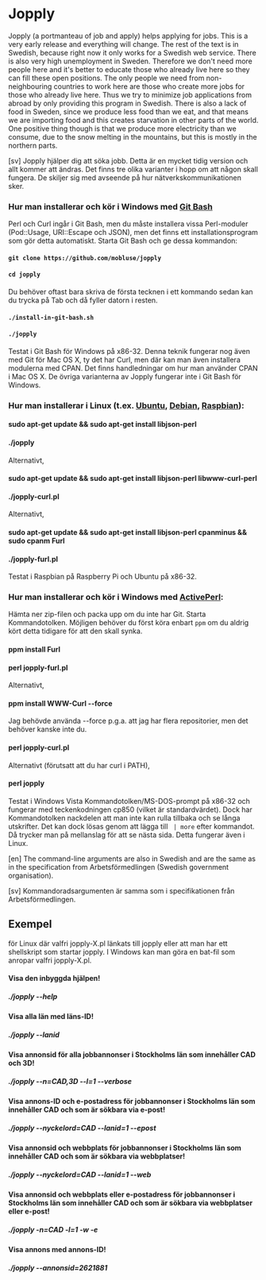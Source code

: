 # Jopply
Jopply (a portmanteau of job and apply) helps applying for jobs.
This is a very early release and everything will change. The rest of the
text is in Swedish, because right now it only works for a Swedish web
service. There is also very high unemployment in Sweden. Therefore we
don't need more people here and it's better to educate those who already
live here so they can fill these open positions. The only people we
need from non-neighbouring countries to work here are those who create
more jobs for those who already live here. Thus we try to minimize job
applications from abroad by only providing this program in Swedish.
There is also a lack of food in Sweden, since we produce less food than
we eat, and that means we are importing food and this creates starvation
in other parts of the world. One positive thing though is that we
produce more electricity than we consume, due to the snow melting in
the mountains, but this is mostly in the northern parts.

[sv] Jopply hjälper dig att söka jobb. Detta är en mycket tidig version
och allt kommer att ändras. Det finns tre olika varianter i hopp om att
någon skall fungera. De skiljer sig med avseende på hur
nätverkskommunikationen sker.

### Hur man installerar och kör i Windows med [Git Bash](https://git-scm.com/downloads "Git Downloads")
Perl och Curl ingår i Git Bash, men du måste installera vissa Perl-moduler
(Pod::Usage, URI::Escape och JSON), men det finns ett installationsprogram
som gör detta automatiskt. Starta Git Bash och ge dessa kommandon:
#### `git clone https://github.com/mobluse/jopply`
#### `cd jopply`
Du behöver oftast bara skriva de första tecknen i ett kommando sedan
kan du trycka på Tab och då fyller datorn i resten.
#### `./install-in-git-bash.sh`
#### `./jopply`
Testat i Git Bash för Windows på x86-32. Denna teknik fungerar nog även
med Git för Mac OS X, ty det har Curl, men där kan man även installera
modulerna med CPAN. Det finns handledningar om hur man använder CPAN i
Mac OS X. De övriga varianterna av Jopply fungerar inte i Git Bash för
Windows.

### Hur man installerar i Linux (t.ex. [Ubuntu](http://ubuntu-se.org/drupal/download "Ladda ner Ubuntu"), [Debian](https://www.debian.org/index.sv.html "Debian"), [Raspbian](https://www.raspberrypi.org/downloads/ "Raspbian Downloads")):
#### sudo apt-get update && sudo apt-get install libjson-perl
#### ./jopply
Alternativt,
#### sudo apt-get update && sudo apt-get install libjson-perl libwww-curl-perl
#### ./jopply-curl.pl
Alternativt,
#### sudo apt-get update && sudo apt-get install libjson-perl cpanminus && sudo cpanm Furl
#### ./jopply-furl.pl
Testat i Raspbian på Raspberry Pi och Ubuntu på x86-32.

### Hur man installerar och kör i Windows med [ActivePerl]( http://www.activestate.com/activeperl/downloads "ActivePerl Downloads"):
Hämta ner zip-filen och packa upp om du inte har Git. Starta
Kommandotolken. Möjligen behöver du först köra enbart `ppm` om du aldrig
kört detta tidigare för att den skall synka.
#### ppm install Furl
#### perl jopply-furl.pl
Alternativt,
#### ppm install WWW-Curl --force
Jag behövde använda --force p.g.a. att jag har flera repositorier, men
det behöver kanske inte du.
#### perl jopply-curl.pl
Alternativt (förutsatt att du har curl i PATH),
#### perl jopply
Testat i Windows Vista Kommandotolken/MS-DOS-prompt på x86-32 och
fungerar med teckenkodningen cp850 (vilket är standardvärdet). Dock har
Kommandotolken nackdelen att man inte kan rulla tillbaka och se långa
utskrifter. Det kan dock lösas genom att lägga till ` | more` efter
kommandot. Då trycker man på mellanslag för att se nästa sida. Detta
fungerar även i Linux.

[en] The command-line arguments are also in
Swedish and are the same as in the specification from
Arbetsförmedlingen (Swedish government organisation).

[sv] Kommandoradsargumenten är samma som i specifikationen från
Arbetsförmedlingen.

## Exempel
för Linux där valfri jopply-X.pl länkats till jopply eller att man har
ett shellskript som startar jopply. I Windows kan man göra en bat-fil
som anropar valfri jopply-X.pl.
#### Visa den inbyggda hjälpen!
##### ./jopply --help

#### Visa alla län med läns-ID!
##### ./jopply --lanid

#### Visa annonsid för alla jobbannonser i Stockholms län som innehåller CAD och 3D!
##### ./jopply --n=CAD,3D --l=1 --verbose

#### Visa annons-ID och e-postadress för jobbannonser i Stockholms län som innehåller CAD och som är sökbara via e-post!
##### ./jopply --nyckelord=CAD --lanid=1 --epost

#### Visa annonsid och webbplats för jobbannonser i Stockholms län som innehåller CAD och som är sökbara via webbplatser!
##### ./jopply --nyckelord=CAD --lanid=1 --web

#### Visa annonsid och webbplats eller e-postadress för jobbannonser i Stockholms län som innehåller CAD och som är sökbara via webbplatser eller e-post!
##### ./jopply -n=CAD -l=1 -w -e

#### Visa annons med annons-ID!
##### ./jopply --annonsid=2621881